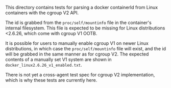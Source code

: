 This directory contains tests for parsing a docker containerId from Linux containers with the cgroup V2 API. 

The id is grabbed from the `proc/self/mountinfo` file in the container's internal filesystem. This file is expected to 
be missing for Linux distributions <2.6.26, which come with cgroup V1 OOTB. 

It is possible for users to manually enable cgroup V1 on newer Linux distributions, in which case the 
`proc/self/mountinfo` file will exist, and the id will be grabbed in the same manner as for cgroup V2. 
The expected contents of a manually set V1 system are shown in `docker_linux2.6.26_v1_enabled.txt`.

There is not yet a cross-agent test spec for cgroup V2 implementation, which is why these tests are currently here. 